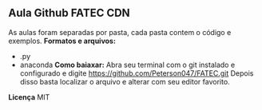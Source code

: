 ## Aula Github FATEC CDN
As aulas foram separadas por pasta, cada pasta contem o código e exemplos.
**Formatos e arquivos:**

 - .py 
 - anaconda
**Como baiaxar:**
Abra seu terminal com o git instalado e configurado e digite https://github.com/Peterson047/FATEC.git
Depois disso basta localizar o arquivo e alterar com seu editor favorito.

**Licença**
MIT
